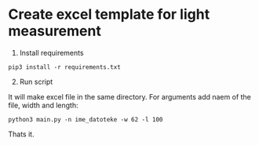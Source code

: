 # Create excel template for light measurement

1. Install requirements

```
pip3 install -r requirements.txt
```

2. Run script

It will make excel file in the same directory. For arguments add naem of the file, width and length:

```
python3 main.py -n ime_datoteke -w 62 -l 100
```

Thats it. 